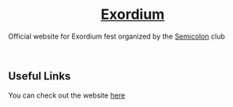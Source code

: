 # <center> [Exordium](https://invinciblezeal.github.io/exordium-front) </center>

Official website for Exordium fest organized by the [Semicolon](https://instagram.com/semicolon_nitsgr) club

<p align="middle">
  <img src="https://i.imgur.com/qz07yPf.png" alt="" />
  <img src="./src/assets/img/website.gif" style="border-radius:30px;" alt="" />
</p>

## Useful Links

You can check out the website [here](https://invinciblezeal.github.io/exordium-front)
